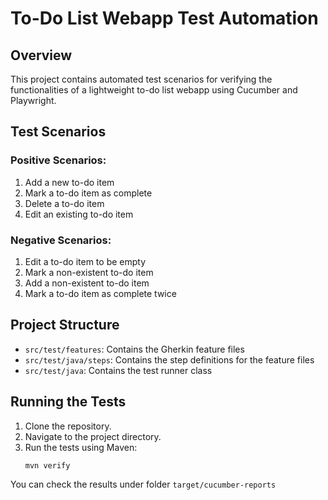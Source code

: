 # To-Do List Webapp Test Automation

## Overview
This project contains automated test scenarios for verifying the functionalities of a lightweight to-do list webapp using Cucumber and Playwright.

## Test Scenarios
### Positive Scenarios:
1. Add a new to-do item
2. Mark a to-do item as complete
3. Delete a to-do item
4. Edit an existing to-do item

### Negative Scenarios:
1. Edit a to-do item to be empty
2. Mark a non-existent to-do item
3. Add a non-existent to-do item
4. Mark a to-do item as complete twice

## Project Structure
- `src/test/features`: Contains the Gherkin feature files
- `src/test/java/steps`: Contains the step definitions for the feature files
- `src/test/java`: Contains the test runner class

## Running the Tests
1. Clone the repository.
2. Navigate to the project directory.
3. Run the tests using Maven:
   ```bash
   mvn verify

You can check the results under folder `target/cucumber-reports`